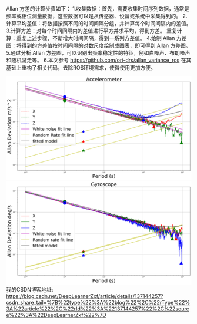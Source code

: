 
Allan 方差的计算步骤如下：
1.收集数据：首先，需要收集时间序列数据，通常是频率或相位测量数据，这些数据可以是从传感器、设备或系统中采集得到的。
2.计算平均差值：将数据按照不同的时间间隔分组，并计算每个时间间隔内的差值。
3.计算方差：对每个时间间隔内的差值进行平方并求平均，得到方差。 重复计算：重复上述步骤，不断增大时间间隔，得到一系列方差值。
4.绘制 Allan 方差图：将得到的方差值按时间间隔的对数尺度绘制成图表，即可得到 Allan 方差图。
5.通过分析 Allan 方差图，可以识别出频率稳定性的特征，例如白噪声、布朗噪声和随机游走等。
6.本文参考
https://github.com/ori-drs/allan_variance_ros
在其基础上重构了相关代码，去除ROS环境需求，使得使用更加方便。

![acceleration](data/acceleration.png)
![gyro](data/gyro.png)
我的CSDN博客地址:
https://blog.csdn.net/DeepLearnerZxf/article/details/137144257?csdn_share_tail=%7B%22type%22%3A%22blog%22%2C%22rType%22%3A%22article%22%2C%22rId%22%3A%22137144257%22%2C%22source%22%3A%22DeepLearnerZxf%22%7D